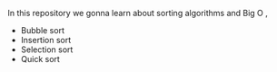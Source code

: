 In this repository we gonna learn about sorting algorithms and Big O ,
- Bubble sort
- Insertion sort
- Selection sort
- Quick sort
